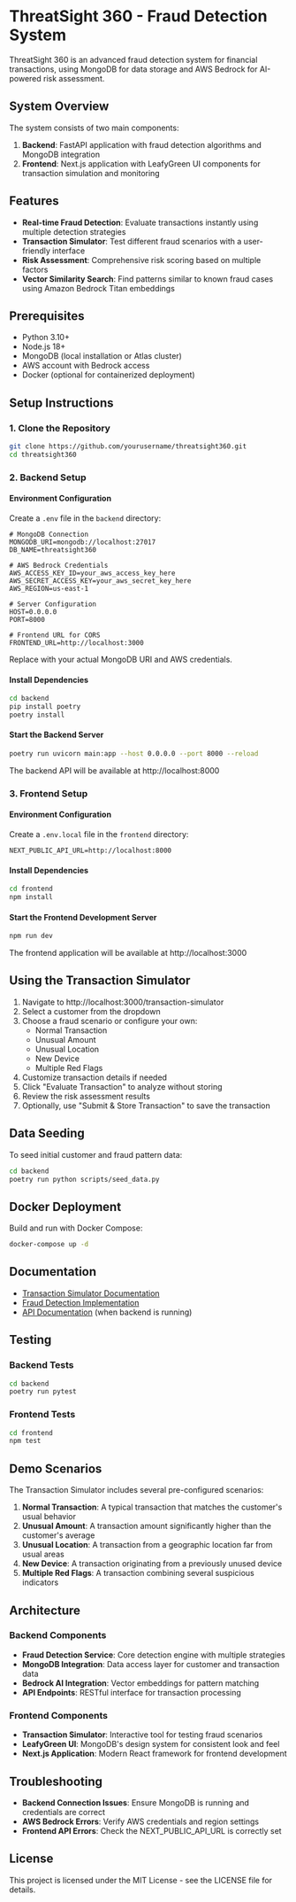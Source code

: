 # ThreatSight 360 - Fraud Detection System

ThreatSight 360 is an advanced fraud detection system for financial transactions, using MongoDB for data storage and AWS Bedrock for AI-powered risk assessment.

## System Overview

The system consists of two main components:

1. **Backend**: FastAPI application with fraud detection algorithms and MongoDB integration
2. **Frontend**: Next.js application with LeafyGreen UI components for transaction simulation and monitoring

## Features

- **Real-time Fraud Detection**: Evaluate transactions instantly using multiple detection strategies
- **Transaction Simulator**: Test different fraud scenarios with a user-friendly interface
- **Risk Assessment**: Comprehensive risk scoring based on multiple factors
- **Vector Similarity Search**: Find patterns similar to known fraud cases using Amazon Bedrock Titan embeddings

## Prerequisites

- Python 3.10+
- Node.js 18+
- MongoDB (local installation or Atlas cluster)
- AWS account with Bedrock access
- Docker (optional for containerized deployment)

## Setup Instructions

### 1. Clone the Repository

```bash
git clone https://github.com/yourusername/threatsight360.git
cd threatsight360
```

### 2. Backend Setup

#### Environment Configuration

Create a `.env` file in the `backend` directory:

```
# MongoDB Connection
MONGODB_URI=mongodb://localhost:27017
DB_NAME=threatsight360

# AWS Bedrock Credentials
AWS_ACCESS_KEY_ID=your_aws_access_key_here
AWS_SECRET_ACCESS_KEY=your_aws_secret_key_here
AWS_REGION=us-east-1

# Server Configuration
HOST=0.0.0.0
PORT=8000

# Frontend URL for CORS
FRONTEND_URL=http://localhost:3000
```

Replace with your actual MongoDB URI and AWS credentials.

#### Install Dependencies

```bash
cd backend
pip install poetry
poetry install
```

#### Start the Backend Server

```bash
poetry run uvicorn main:app --host 0.0.0.0 --port 8000 --reload
```

The backend API will be available at http://localhost:8000

### 3. Frontend Setup

#### Environment Configuration

Create a `.env.local` file in the `frontend` directory:

```
NEXT_PUBLIC_API_URL=http://localhost:8000
```

#### Install Dependencies

```bash
cd frontend
npm install
```

#### Start the Frontend Development Server

```bash
npm run dev
```

The frontend application will be available at http://localhost:3000

## Using the Transaction Simulator

1. Navigate to http://localhost:3000/transaction-simulator
2. Select a customer from the dropdown
3. Choose a fraud scenario or configure your own:
   - Normal Transaction
   - Unusual Amount
   - Unusual Location
   - New Device
   - Multiple Red Flags
4. Customize transaction details if needed
5. Click "Evaluate Transaction" to analyze without storing
6. Review the risk assessment results
7. Optionally, use "Submit & Store Transaction" to save the transaction

## Data Seeding

To seed initial customer and fraud pattern data:

```bash
cd backend
poetry run python scripts/seed_data.py
```

## Docker Deployment

Build and run with Docker Compose:

```bash
docker-compose up -d
```

## Documentation

- [Transaction Simulator Documentation](./TransactionSimulator-Documentation.md)
- [Fraud Detection Implementation](./ThreatSight360-Implementation.md)
- [API Documentation](http://localhost:8000/docs) (when backend is running)

## Testing

### Backend Tests

```bash
cd backend
poetry run pytest
```

### Frontend Tests

```bash
cd frontend
npm test
```

## Demo Scenarios

The Transaction Simulator includes several pre-configured scenarios:

1. **Normal Transaction**: A typical transaction that matches the customer's usual behavior
2. **Unusual Amount**: A transaction amount significantly higher than the customer's average
3. **Unusual Location**: A transaction from a geographic location far from usual areas
4. **New Device**: A transaction originating from a previously unused device
5. **Multiple Red Flags**: A transaction combining several suspicious indicators

## Architecture

### Backend Components

- **Fraud Detection Service**: Core detection engine with multiple strategies
- **MongoDB Integration**: Data access layer for customer and transaction data
- **Bedrock AI Integration**: Vector embeddings for pattern matching
- **API Endpoints**: RESTful interface for transaction processing

### Frontend Components

- **Transaction Simulator**: Interactive tool for testing fraud scenarios
- **LeafyGreen UI**: MongoDB's design system for consistent look and feel
- **Next.js Application**: Modern React framework for frontend development

## Troubleshooting

- **Backend Connection Issues**: Ensure MongoDB is running and credentials are correct
- **AWS Bedrock Errors**: Verify AWS credentials and region settings
- **Frontend API Errors**: Check the NEXT_PUBLIC_API_URL is correctly set

## License

This project is licensed under the MIT License - see the LICENSE file for details.
